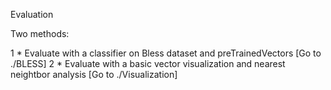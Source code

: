 Evaluation

Two methods:

1 * Evaluate with a classifier on Bless dataset and preTrainedVectors [Go to ./BLESS]
2 * Evaluate with a basic vector visualization and nearest neightbor analysis [Go to ./Visualization] 